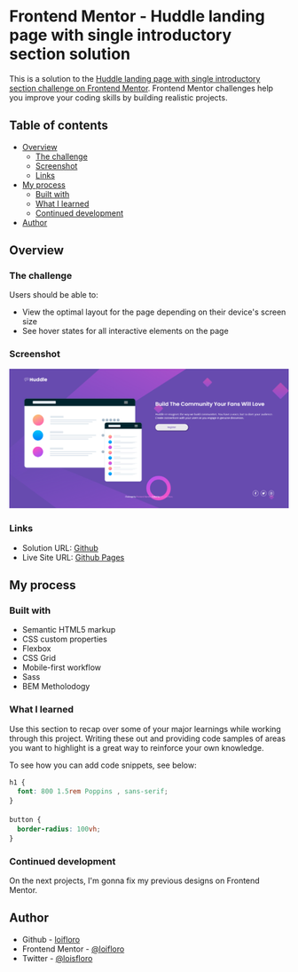 # Frontend Mentor - Huddle landing page with single introductory section solution

This is a solution to the [Huddle landing page with single introductory section challenge on Frontend Mentor](https://www.frontendmentor.io/challenges/huddle-landing-page-with-a-single-introductory-section-B_2Wvxgi0). Frontend Mentor challenges help you improve your coding skills by building realistic projects. 

## Table of contents

- [Overview](#overview)
  - [The challenge](#the-challenge)
  - [Screenshot](#screenshot)
  - [Links](#links)
- [My process](#my-process)
  - [Built with](#built-with)
  - [What I learned](#what-i-learned)
  - [Continued development](#continued-development)
- [Author](#author)


## Overview

### The challenge

Users should be able to:

- View the optimal layout for the page depending on their device's screen size
- See hover states for all interactive elements on the page

### Screenshot

![](./dist/assets/images/screenshot.jpg)


### Links

- Solution URL: [Github](https://github.com/loifloro/huddle-landing-page-with-single-introductory-section-master)
- Live Site URL: [Github Pages](https://loifloro.github.io/huddle-landing-page-with-single-introductory-section-master/dist/)

## My process

### Built with

- Semantic HTML5 markup
- CSS custom properties
- Flexbox
- CSS Grid
- Mobile-first workflow
- Sass
- BEM Metholodogy

### What I learned

Use this section to recap over some of your major learnings while working through this project. Writing these out and providing code samples of areas you want to highlight is a great way to reinforce your own knowledge.

To see how you can add code snippets, see below:

```css
h1 {
  font: 800 1.5rem Poppins , sans-serif;
}

button {
  border-radius: 100vh;
}
```

### Continued development

On the next projects, I'm gonna fix my previous designs on Frontend Mentor.


## Author

- Github - [loifloro](https://github.com/loifloro/)
- Frontend Mentor - [@loifloro](https://www.frontendmentor.io/profile/loifloro)
- Twitter - [@loisfloro](https://www.twitter.com/loisfloro)

